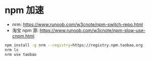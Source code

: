 # npm 加速
- nrm: https://www.runoob.com/w3cnote/npm-switch-repo.html
- 淘宝 npm 源: https://www.runoob.com/w3cnote/npm-slow-use-cnpm.html

```sh
npm install -g nrm --registry=https://registry.npm.taobao.org
nrm ls
nrm use taobao
```